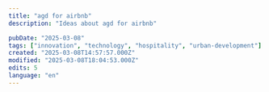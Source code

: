 ```yaml
---
title: "agd for airbnb"
description: "Ideas about agd for airbnb"

pubDate: "2025-03-08"
tags: ["innovation", "technology", "hospitality", "urban-development"]
created: "2025-03-08T14:57:57.000Z"
modified: "2025-03-08T18:04:53.000Z"
edits: 5
language: "en"
---
```


